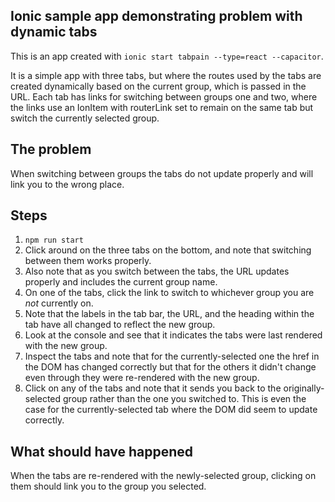 ## Ionic sample app demonstrating problem with dynamic tabs

This is an app created with `ionic start tabpain --type=react --capacitor`.

It is a simple app with three tabs, but where the routes used by the tabs are created
dynamically based on the current group, which is passed in the URL. Each tab has links
for switching between groups one and two, where the links use an IonItem with routerLink
set to remain on the same tab but switch the currently selected group.

## The problem

When switching between groups the tabs do not update properly and will link you to the wrong place.

## Steps

1. `npm run start`
1. Click around on the three tabs on the bottom, and note that switching between them works properly.
1. Also note that as you switch between the tabs, the URL updates properly and includes the current group name.
1. On one of the tabs, click the link to switch to whichever group you are _not_ currently on.
1. Note that the labels in the tab bar, the URL, and the heading within the tab have all changed to reflect the new group.
1. Look at the console and see that it indicates the tabs were last rendered with the new group.
1. Inspect the tabs and note that for the currently-selected one the href in the DOM has changed correctly but that for the others it didn't change even through they were re-rendered with the new group.
1. Click on any of the tabs and note that it sends you back to the originally-selected group rather than the one you switched to. This is even the case for the currently-selected tab where the DOM did seem to update correctly.

## What should have happened

When the tabs are re-rendered with the newly-selected group, clicking on them should link you to the group you selected.

